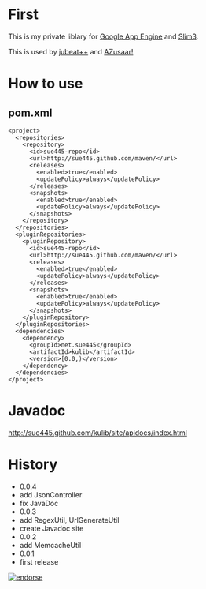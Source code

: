 # First
This is my private liblary for [Google App Engine](http://code.google.com/intl/en/appengine/) and [Slim3](https://sites.google.com/site/slim3appengine/).

This is used by [jubeat++](http://jubeatplusplus.appspot.com/) and [AZusaar!](http://azusaar.appspot.com/)

# How to use
## pom.xml
    <project>
      <repositories>
        <repository>
          <id>sue445-repo</id>
          <url>http://sue445.github.com/maven/</url>
          <releases>
            <enabled>true</enabled>
            <updatePolicy>always</updatePolicy>
          </releases>
          <snapshots>
            <enabled>true</enabled>
            <updatePolicy>always</updatePolicy>
          </snapshots>
        </repository>
      </repositories>
      <pluginRepositories>
        <pluginRepository>
          <id>sue445-repo</id>
          <url>http://sue445.github.com/maven/</url>
          <releases>
            <enabled>true</enabled>
            <updatePolicy>always</updatePolicy>
          </releases>
          <snapshots>
            <enabled>true</enabled>
            <updatePolicy>always</updatePolicy>
          </snapshots>
        </pluginRepository>
      </pluginRepositories>
      <dependencies>
        <dependency>
          <groupId>net.sue445</groupId>
          <artifactId>kulib</artifactId>
          <version>[0.0,)</version>
        </dependency>
      </dependencies>
    </project>

# Javadoc
http://sue445.github.com/kulib/site/apidocs/index.html

# History
* 0.0.4
 * add JsonController
 * fix JavaDoc
* 0.0.3
 * add RegexUtil, UrlGenerateUtil
 * create Javadoc site
* 0.0.2
 * add MemcacheUtil
* 0.0.1
 * first release

[![endorse](http://api.coderwall.com/sue445/endorsecount.png)](http://coderwall.com/sue445)
